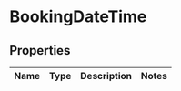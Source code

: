 
# BookingDateTime

## Properties
Name | Type | Description | Notes
------------ | ------------- | ------------- | -------------



